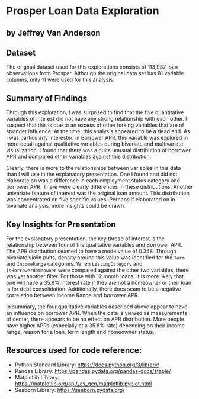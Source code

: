 # Prosper Loan Data Exploration
## by Jeffrey Van Anderson


## Dataset

The original dataset used for this explorations consists of 113,937 loan observations from Prosper.  Although the original data set has 81 variable columns, only 11 were used for this analysis.

## Summary of Findings

Through this exploration, I was surprised to find that the five quantitative variables of interest did not have any strong relationship with each other.  I suspect that this is due to an excess of other lurking variables that are of stronger influence.  At the time, this analysis appeared to be a dead end.  As I was particularly interested in Borrower APR, this variable was explored in more detail against qualitative variables during bivariate and multivariate visualization.  I found that there was a quite unusual distribution of borrower APR and compared other variables against this distribution.  

Clearly, there is more to the relationships between variables in this data than I will use in the explanatory presentation.  One I found and did not elaborate on was a difference in each employment status category and borrower APR.  There were clearly differences in these distributions.  Another univariate feature of interest was the original loan amount.  This distribution was concentrated on five specific values.  Perhaps if elaborated on in bivariate analysis, more insights could be drawn.

## Key Insights for Presentation

For the explanatory presentation, the key thread of interest is the relationship between four of the qualitative variables and Borrower APR.  The APR distribution seamed to have a mode value of 0.358.  Through bivariate violin plots, density around this value was identified for the `Term` and `IncomeRange` categories.  When `ListingCategory` and `IsBorrowerHomeowner` were compared  against the other two variables, there was yet another filter.  For those with 12 month loans, it is more likely that one will have a 35.8% interest rate if they are not a homeowner or their loan is for debt consolidation.  Additionally, there does seam to be a negative correlation between Income Range and borrower APR.

In summary, the four qualitative variables described above appear to have an influence on borrower APR.  When the data is viewed as measurements of center, there appears to be an effect on APR distribution.  More people have higher APRs (especially at a 35.8% rate) depending on their income range, reason for a loan, term length and homeowner status.

## Resources used for code reference:

* Python Standard Library: https://docs.python.org/3/library/
* Pandas Library: https://pandas.pydata.org/pandas-docs/stable/
* Matplotlib Library: https://matplotlib.org/api/_as_gen/matplotlib.pyplot.html
* Seaborn Library: https://seaborn.pydata.org/
